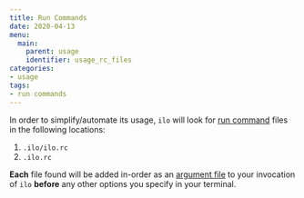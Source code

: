 ```yaml
---
title: Run Commands
date: 2020-04-13
menu:
  main:
    parent: usage
    identifier: usage_rc_files
categories:
- usage
tags:
- run commands
---
```


In order to simplify/automate its usage, `ilo` will look for [run command](https://en.wikipedia.org/wiki/Run_commands) files in the following locations:

1. `.ilo/ilo.rc`
2. `.ilo.rc`

**Each** file found will be added in-order as an [argument file](../argument-files) to your invocation of `ilo` **before** any other options you specify in your terminal.
